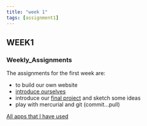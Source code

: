 ```yaml
---
title: "week 1"
tags: [assignment1]
---
```



## WEEK1

### Weekly_Assignments 

The assignments for the first week are:

- to build our own website
- [introduce ourselves]({{site.baseurl}}/resume)
- introduce our [final project]({{site.baseurl}}/projects) and sketch some ideas
- play with mercurial and git (commit...pull) 

[All apps that I have used](/image/local/apps.jpeg)
